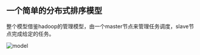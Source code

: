 ## 一个简单的分布式排序模型

整个模型借鉴hadoop的管理模型，由一个master节点来管理任务调度，slave节点完成给定的任务。

![model](https://github.com/WnFg/Distribute_sort/blob/master/image/model.png)


